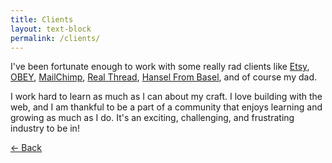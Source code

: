 ```yaml
---
title: Clients
layout: text-block
permalink: /clients/
---
```


<div class='home bio align-center' markdown='1'>
  <div class='align-center-item' markdown='1'>

I've been fortunate enough to work with some really rad clients like [Etsy](http://etsy.com), [OBEY](http://obeyclothing.com), [MailChimp](http://mailchimp.com), [Real Thread](http://realthread.com), [Hansel From Basel](http://hanselfrombasel.com), and of course my dad.

I work hard to learn as much as I can about my craft. I love building with the web, and I am thankful to be a part of a community that enjoys learning and growing as much as I do. It's an exciting, challenging, and frustrating industry to be in!

  <a class="back" href="{{ site.baseurl }}/">&larr; Back</a>

  </div>
</div>
